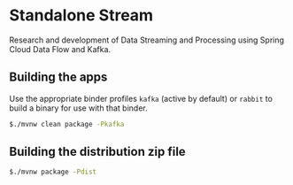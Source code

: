 # Standalone Stream
Research and development of Data Streaming and Processing using Spring Cloud Data Flow and Kafka.

## Building the apps

Use the appropriate binder profiles `kafka` (active by default) or `rabbit` to build a binary for use with that binder.

```bash
$./mvnw clean package -Pkafka
```

## Building the distribution zip file

```bash
$./mvnw package -Pdist

```
